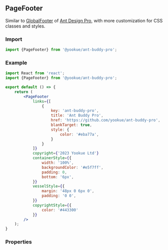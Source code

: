 ## PageFooter

Similar to [GlobalFooter](https://github.com/ant-design/pro-components/blob/master/packages/layout/src/components/GlobalFooter/index.tsx) of [Ant Design Pro](https://pro.ant.design/), with more customization for CSS classes and styles.

### Import

```jsx | pure
import {PageFooter} from '@yookue/ant-buddy-pro';
```

### Example

```jsx
import React from 'react';
import {PageFooter} from '@yookue/ant-buddy-pro';

export default () => {
    return (
        <PageFooter
            links={[
                {
                    key: 'ant-buddy-pro',
                    title: 'Ant Buddy Pro',
                    href: 'https://github.com/yookue/ant-buddy-pro',
                    blankTarget: true,
                    style: {
                        color: '#eba77a',
                    }
                }
            ]}
            copyright={'2023 Yookue Ltd'}
            containerStyle={{
                width: '100%',
                backgroundColor: '#e5f7ff',
                padding: 0,
                bottom: '6px',
            }}
            vesselStyle={{
                margin: '48px 0 6px 0',
                padding: '0 0',
            }}
            copyrightStyle={{
                color: '#443300'
            }}
        />
    );
}
```

### Properties

<API src="@/layouts/PageFooter/index.tsx" hideTitle></API>
